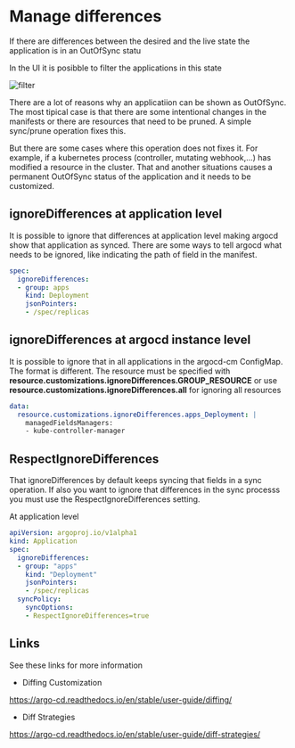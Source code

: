 # Manage differences

If there are differences between the desired and the live state the application is in an OutOfSync statu

In the UI it is posibble to filter the applications in this state

![filter](img/outofsyncfilter.png)

There are a lot of reasons why an applicatiion can be shown as OutOfSync. The most tipical case is that there are some intentional changes in the manifests or there are resources that need to be pruned. A simple sync/prune operation fixes this.

But there are some cases where this operation does not fixes it. For example, if a kubernetes process (controller, mutating webhook,...) has modified a resource in the cluster. That and another situations causes a permanent OutOfSync status of the application and it needs to be customized.

## ignoreDifferences at application level

It is possible to ignore that differences at application level making argocd show that application as synced. There are some ways to tell argocd what needs to be ignored, like indicating the path of field in the manifest.

```yaml
spec:
  ignoreDifferences:
  - group: apps
    kind: Deployment
    jsonPointers:
    - /spec/replicas
```

## ignoreDifferences at argocd instance level

It is possible to ignore that in all applications in the argocd-cm ConfigMap. The format is different. The resource must be specified with **resource.customizations.ignoreDifferences.GROUP_RESOURCE** or use **resource.customizations.ignoreDifferences.all** for ignoring all resources

```yaml
data:
  resource.customizations.ignoreDifferences.apps_Deployment: |
    managedFieldsManagers:
    - kube-controller-manager
```

## RespectIgnoreDifferences

That ignoreDifferences by default keeps syncing that fields in a sync operation. If also you want to ignore that differences in the sync processs you must use the RespectIgnoreDifferences setting.

At application level

```yaml
apiVersion: argoproj.io/v1alpha1
kind: Application
spec:
  ignoreDifferences:
  - group: "apps"
    kind: "Deployment"
    jsonPointers:
    - /spec/replicas
  syncPolicy:
    syncOptions:
    - RespectIgnoreDifferences=true
```

## Links

See these links for more information

- Diffing Customization

<https://argo-cd.readthedocs.io/en/stable/user-guide/diffing/>

- Diff Strategies

<https://argo-cd.readthedocs.io/en/stable/user-guide/diff-strategies/>
